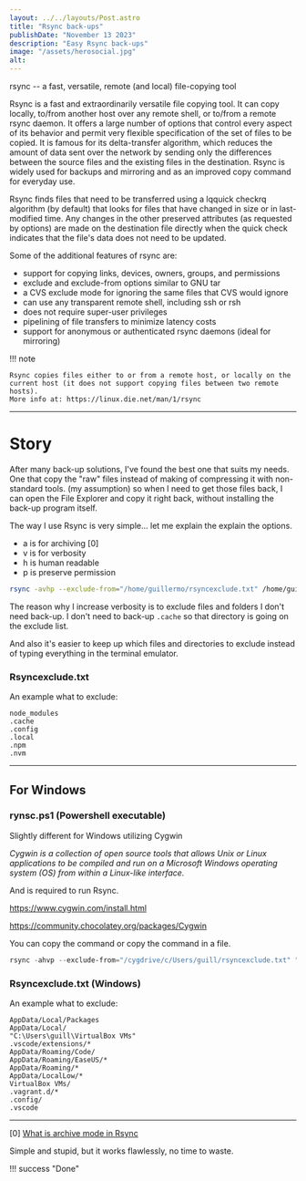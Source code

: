 ```yaml
---
layout: ../../layouts/Post.astro
title: "Rsync back-ups"
publishDate: "November 13 2023"
description: "Easy Rsync back-ups"
image: "/assets/herosocial.jpg"
alt: 
---
```


rsync -- a fast, versatile, remote (and local) file-copying tool

Rsync is a fast and extraordinarily versatile file copying tool. It can copy locally, to/from another host over any remote shell, or to/from a remote rsync daemon. It offers a large number of options that control every aspect of its behavior and permit very flexible specification of the set of files to be copied. It is famous for its delta-transfer algorithm, which reduces the amount of data sent over the network by sending only the differences between the source files and the existing files in the destination. Rsync is widely used for backups and mirroring and as an improved copy command for everyday use.

Rsync finds files that need to be transferred using a lqquick checkrq algorithm (by default) that looks for files that have changed in size or in last-modified time. Any changes in the other preserved attributes (as requested by options) are made on the destination file directly when the quick check indicates that the file's data does not need to be updated.

Some of the additional features of rsync are:

- support for copying links, devices, owners, groups, and permissions
- exclude and exclude-from options similar to GNU tar
- a CVS exclude mode for ignoring the same files that CVS would ignore
- can use any transparent remote shell, including ssh or rsh
- does not require super-user privileges
- pipelining of file transfers to minimize latency costs
- support for anonymous or authenticated rsync daemons (ideal for mirroring)

!!! note
    
    Rsync copies files either to or from a remote host, or locally on the current host (it does not support copying files between two remote hosts).
    More info at: https://linux.die.net/man/1/rsync

---

# Story
After many back-up solutions, I've found the best one that suits my needs.
One that copy the "raw" files instead of making of compressing it with non-standard tools. (my assumption) so when I need to get those files back, I can open the File Explorer and copy it right back, without installing the back-up program itself.

The way I use Rsync is very simple... let me explain the explain the options.

- a is for archiving [0]
- v is for verbosity
- h is human readable
- p is preserve permission


```bash
rsync -avhp --exclude-from="/home/guillermo/rsyncexclude.txt" /home/guillermo/ /media/guillermo/SAMSUNG_256_NVME/MAGGIERAW
```

The reason why I increase verbosity is to exclude files and folders I don't need back-up. I don't need to back-up `.cache` so that directory is going on the exclude list.

And also it's easier to keep up which files and directories to exclude instead of typing everything in the terminal emulator.
### Rsyncexclude.txt

An example what to exclude:

```
node_modules
.cache
.config
.local
.npm
.nvm
```

---

## For Windows

### rynsc.ps1 (Powershell executable)

Slightly different for Windows utilizing Cygwin

*Cygwin is a collection of open source tools that allows Unix or Linux applications to be compiled and run on a Microsoft Windows operating system (OS) from within a Linux-like interface.*

And is required to run Rsync.

https://www.cygwin.com/install.html

https://community.chocolatey.org/packages/Cygwin

You can copy the command or copy the command in a file.

```powershell
﻿rsync -ahvp --exclude-from="/cygdrive/c/Users/guill/rsyncexclude.txt" "/cygdrive/c/Users/guill/" "/cygdrive/D/GUILLERMO_LATEST"
```

### Rsyncexclude.txt (Windows)

An example what to exclude:

```
AppData/Local/Packages
AppData/Local/
"C:\Users\guill\VirtualBox VMs"
.vscode/extensions/*
AppData/Roaming/Code/
AppData/Roaming/EaseUS/*
AppData/Roaming/*
AppData/LocalLow/*
VirtualBox VMs/
.vagrant.d/*
.config/
.vscode
```

---

[0] [What is archive mode in Rsync](https://serverfault.com/questions/141773/what-is-archive-mode-in-rsync)

Simple and stupid, but it works flawlessly, no time to waste.

!!! success "Done"